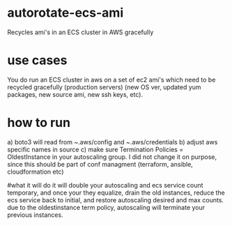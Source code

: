 # autorotate-ecs-ami
Recycles ami's in an ECS cluster in AWS gracefully
# use cases
You do run an ECS cluster in aws on a set of ec2 ami's which need to be recycled gracefully (production servers)
(new OS ver, updated yum packages, new source ami, new ssh keys, etc). 
# how to run
a) boto3 will read from ~.aws/config and ~.aws/credentials
b) adjust aws specific names in source
c) make sure Termination Policies = OldestInstance in your autoscaling group. I did not change it on purpose, since this should be part of conf managment (terraform, ansible, cloudformation etc)

#what it will do
it will double your autoscaling and ecs service count temporary, and once your they equalize, drain the old instances, reduce the ecs service back to initial, and restore autoscaling desired and max counts. due to the oldestinstance term policy, autoscaling will terminate your previous instances.
